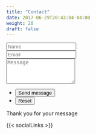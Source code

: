 ```yaml
---
title: "Contact"
date: 2017-06-29T20:43:04-04:00
weight: 20
draft: false
---
```


<form id="contactform" method="post" action="https://formspree.io/emmanuelthivierge@gmail.com">
	<div class="field half first">
		<input type="text" name="name" id="name" placeholder="Name"/>
	</div>
	<div class="field half">
		<input type="email" id="email" name="email" placeholder="Email">
	</div>
	<div class="field">
		<textarea name="message" id="message" rows="4" placeholder="Message"></textarea>
	</div>
	<ul class="actions">
		<li><input type="submit" value="Send message" class="special" /></li>
		<li><input type="reset" value="Reset" /></li>
	</ul>
	<input type="hidden" name="_next" value="?sent#formspree" />
	<input type="hidden" name="_subject" value="[emmanuelthivierge.com] A new message as been sent." />
	<input type="text" name="_gotcha" style="display:none" />
</form>
<span id="contactformsent">Thank you for your message</span>

{{< socialLinks >}}

<script>
$(document).ready(function($) { 
    $(function(){
        if (window.location.search == "?sent") {
        	$('#contactform').hide();
        	$('#contactformsent').show();
        } else {
        	$('#contactformsent').hide();
        }
    });
});
</script>